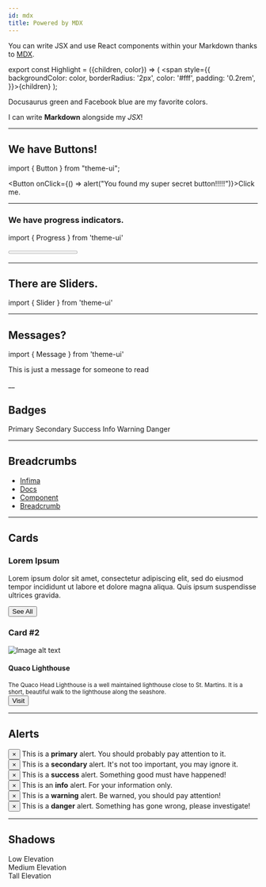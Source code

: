 ```yaml
---
id: mdx
title: Powered by MDX
---
```


You can write JSX and use React components within your Markdown thanks to [MDX](https://mdxjs.com/).

export const Highlight = ({children, color}) => ( <span style={{
      backgroundColor: color,
      borderRadius: '2px',
      color: '#fff',
      padding: '0.2rem',
    }}>{children}</span> );

<Highlight color="#25c2a0">Docusaurus green</Highlight> and <Highlight color="#1877F2">Facebook blue</Highlight> are my favorite colors.

I can write **Markdown** alongside my _JSX_!

<!-- Theme UI Components @ https://theme-ui.com/components -->
___

## We have Buttons!

import { Button } from "theme-ui";

<Button onClick={() => alert("You found my super secret button!!!!!")}>Click me.</Button>

___

### We have progress indicators.

import { Progress } from 'theme-ui'

<Progress max={1} value={1/2}>
  75%
</Progress>

___

## There are Sliders.

import { Slider } from 'theme-ui'

<Slider
  defaultValue={50}
/>

___

## Messages?

import { Message } from 'theme-ui'

<Message>
  This is just a message for someone to read
</Message>

__

## Badges

<span class="badge badge--primary">Primary</span>
<span class="badge badge--secondary">Secondary</span>
<span class="badge badge--success">Success</span>
<span class="badge badge--info">Info</span>
<span class="badge badge--warning">Warning</span>
<span class="badge badge--danger">Danger</span>

___
## Breadcrumbs

<nav aria-label="breadcrumbs">
  <ul class="breadcrumbs">
    <li class="breadcrumbs__item">
      <a class="breadcrumbs__link" href="#url">
        Infima
      </a>
    </li>
    <li class="breadcrumbs__item">
      <a class="breadcrumbs__link" href="#url">
        Docs
      </a>
    </li>
    <li class="breadcrumbs__item">
      <a class="breadcrumbs__link" href="#url">
        Component
      </a>
    </li>
    <li class="breadcrumbs__item breadcrumbs__item--active">
      <a class="breadcrumbs__link" href="#url">
        Breadcrumb
      </a>
    </li>
  </ul>
</nav>

___
## Cards

<div class="card-demo">
  <div class="card">
    <div class="card__header">
      <h3>Lorem Ipsum</h3>
    </div>
    <div class="card__body">
      <p>
        Lorem ipsum dolor sit amet, consectetur adipiscing elit, sed do eiusmod
        tempor incididunt ut labore et dolore magna aliqua. Quis ipsum
        suspendisse ultrices gravida.
      </p>
    </div>
    <div class="card__footer">
      <button class="button button--secondary button--block">See All</button>
    </div>
  </div>
</div>

### Card #2

<div class="card-demo">
  <div class="card">
    <div class="card__image">
      <img
        src="https://images.unsplash.com/photo-1506624183912-c602f4a21ca7?ixlib=rb-1.2.1&amp;ixid=eyJhcHBfaWQiOjEyMDd9&amp;auto=format&amp;fit=crop&amp;w=800&amp;q=60"
        alt="Image alt text"
        title="Logo Title Text 1"
      />
    </div>
    <div class="card__body">
      <h4>Quaco Lighthouse</h4>
      <small>
        The Quaco Head Lighthouse is a well maintained lighthouse close to St.
        Martins. It is a short, beautiful walk to the lighthouse along the
        seashore.
      </small>
    </div>
    <div class="card__footer">
      <button class="button button--primary button--block">Visit</button>
    </div>
  </div>
</div>

___

## Alerts

<div class="alert alert--primary" role="alert">
  <button aria-label="Close" class="close" type="button">
    <span aria-hidden="true">×</span>
  </button>
  This is a <strong>primary</strong> alert. You should probably pay attention to
  it.
</div>


<div class="alert alert--secondary" role="alert">
  <button aria-label="Close" class="close" type="button">
    <span aria-hidden="true">×</span>
  </button>
  This is a <strong>secondary</strong> alert. It&#x27;s not too important, you
  may ignore it.
</div>


<div class="alert alert--success" role="alert">
  <button aria-label="Close" class="close" type="button">
    <span aria-hidden="true">×</span>
  </button>
  This is a <strong>success</strong> alert. Something good must have happened!
</div>


<div class="alert alert--info" role="alert">
  <button aria-label="Close" class="close" type="button">
    <span aria-hidden="true">×</span>
  </button>
  This is an <strong>info</strong> alert. For your information only.
</div>


<div class="alert alert--warning" role="alert">
  <button aria-label="Close" class="close" type="button">
    <span aria-hidden="true">×</span>
  </button>
  This is a <strong>warning</strong> alert. Be warned, you should pay attention!
</div>


<div class="alert alert--danger" role="alert">
  <button aria-label="Close" class="close" type="button">
    <span aria-hidden="true">×</span>
  </button>
  This is a <strong>danger</strong> alert. Something has gone wrong, please
  investigate!
</div>

___

## Shadows

<div class="item shadow--lw">Low Elevation</div>
<div class="item shadow--md">Medium Elevation</div>
<div class="item shadow--tl">Tall Elevation</div>